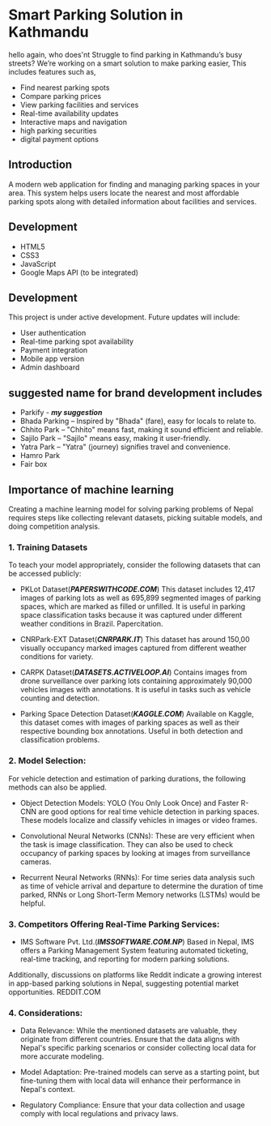 # Smart Parking Solution in Kathmandu

hello again, who does'nt Struggle to find parking in Kathmandu’s busy streets?  We’re working on a smart solution to make parking easier, This includes features such as,

- Find nearest parking spots
- Compare parking prices
- View parking facilities and services
- Real-time availability updates
- Interactive maps and navigation
- high parking securities 
- digital payment options 

## Introduction

A modern web application for finding and managing parking spaces in your area. This system helps users locate the nearest and most affordable parking spots along with detailed information about facilities and services.

## Development

- HTML5
- CSS3
- JavaScript
- Google Maps API (to be integrated)

## Development

This project is under active development. Future updates will include:
- User authentication
- Real-time parking spot availability
- Payment integration
- Mobile app version
- Admin dashboard

## suggested name for brand development includes 
- Parkify - ***my suggestion***
- Bhada Parking – Inspired by "Bhada" (fare), easy for locals to relate to.
- Chhito Park – "Chhito" means fast, making it sound efficient and reliable.
- Sajilo Park – "Sajilo" means easy, making it user-friendly.
- Yatra Park – "Yatra" (journey) signifies travel and convenience.
- Hamro Park 
- Fair box

## Importance of machine learning 
Creating a machine learning model for solving parking problems of Nepal requires steps like collecting relevant datasets, picking suitable models, and doing competition analysis. 

### 1. Training Datasets

To teach your model appropriately, consider the following datasets that can be accessed publicly: 

* PKLot Dataset(***PAPERSWITHCODE.COM***)
   This dataset includes 12,417 images of parking lots as well as 695,899 segmented images of parking spaces, which are marked as filled or unfilled. It is useful in parking space classification tasks because it was captured under different weather conditions in Brazil. Papercitation.  
  
* CNRPark-EXT Dataset(***CNRPARK.IT***)
  This dataset has around 150,00 visually occupancy marked images captured from different weather conditions for variety. 

* CARPK Dataset(***DATASETS.ACTIVELOOP.AI***)
  Contains images from drone surveillance over parking lots containing approximately 90,000 vehicles images with annotations. It is useful in tasks such as vehicle counting and detection. 

* Parking Space Detection Dataset(***KAGGLE.COM***)
  Available on Kaggle, this dataset comes with images of parking spaces as well as their respective bounding box annotations. Useful in both detection and classification problems. 


### 2. Model Selection: 

For vehicle detection and estimation of parking durations, the following methods can also be applied. 

* Object Detection Models: YOLO (You Only Look Once) and Faster R-CNN are good options
  for real time vehicle detection in parking spaces. These models localize and classify vehicles in images or video frames. 

* Convolutional Neural Networks (CNNs): These are very efficient when the task is image classification. They can also be used to check occupancy of parking spaces by looking at images from surveillance cameras. 

* Recurrent Neural Networks (RNNs): For time series data analysis such as time of vehicle arrival and departure to determine the duration of time parked, RNNs or Long Short-Term Memory networks (LSTMs) would be helpful.


### 3. Competitors Offering Real-Time Parking Services:


* IMS Software Pvt. Ltd.(***IMSSOFTWARE.COM.NP***)
  Based in Nepal, IMS offers a Parking Management System featuring automated ticketing, real-time tracking, and reporting for modern parking solutions. 


Additionally, discussions on platforms like Reddit indicate a growing interest in app-based parking solutions in Nepal, suggesting potential market opportunities. 
REDDIT.COM

### 4. Considerations:

- Data Relevance: While the mentioned datasets are valuable, they originate from different countries. Ensure that the data aligns with Nepal's specific parking scenarios or consider collecting local data for more accurate modeling.

- Model Adaptation: Pre-trained models can serve as a starting point, but fine-tuning them with local data will enhance their performance in Nepal's context.

- Regulatory Compliance: Ensure that your data collection and usage comply with local regulations and privacy laws.